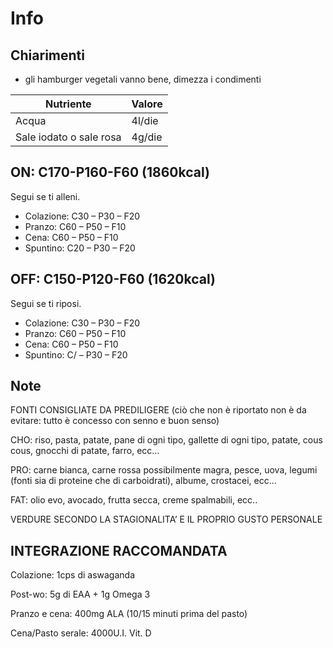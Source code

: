 # Info

## Chiarimenti

- gli hamburger vegetali vanno bene, dimezza i condimenti

| Nutriente               | Valore |
| ----------------------- | ------ |
| Acqua                   | 4l/die |
| Sale iodato o sale rosa | 4g/die |

## ON: C170-P160-F60 (1860kcal)

Segui se ti alleni.

- Colazione: C30 – P30 – F20
- Pranzo: C60 – P50 – F10
- Cena: C60 – P50 – F10
- Spuntino: C20 – P30 – F20

## OFF: C150-P120-F60 (1620kcal)

Segui se ti riposi.

- Colazione: C30 – P30 – F20
- Pranzo: C60 – P50 – F10
- Cena: C60 – P50 – F10
- Spuntino: C/ – P30 – F20

## Note

FONTI CONSIGLIATE DA PREDILIGERE (ciò che non è riportato non è da evitare: tutto è concesso con senno e buon senso)

CHO: riso, pasta, patate, pane di ogni tipo, gallette di ogni tipo, patate, cous cous, gnocchi di patate, farro, ecc…

PRO: carne bianca, carne rossa possibilmente magra, pesce, uova, legumi (fonti sia di proteine che di carboidrati), albume, crostacei, ecc...

FAT: olio evo, avocado, frutta secca, creme spalmabili, ecc..

VERDURE SECONDO LA STAGIONALITA’ E IL PROPRIO GUSTO PERSONALE

## INTEGRAZIONE RACCOMANDATA

Colazione: 1cps di aswaganda

Post-wo: 5g di EAA + 1g Omega 3

Pranzo e cena: 400mg ALA (10/15 minuti prima del pasto)

Cena/Pasto serale: 4000U.I. Vit. D
